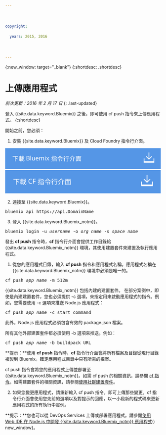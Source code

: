 ```yaml
---

 

copyright:

  years: 2015, 2016

 

---
```


{:new_window: target="_blank"}
{:shortdesc: .shortdesc}

# 上傳應用程式
*前次更新：2016 年 2 月 17 日*
{: .last-updated}

登入 {{site.data.keyword.Bluemix}} 之後，即可使用 cf push 指令來上傳應用程式。
{:shortdesc}

開始之前，您必須：
  1. 安裝 {{site.data.keyword.Bluemix}} 及 Cloud Foundry 指令行介面。

  <a class="xref" href="http://clis.ng.bluemix.net/ui/home.html" target="_blank" title="（在新分頁或視窗中開啟）"><img class="image" src="images/btn_bx_commandline.svg" alt="下載 {{site.data.keyword.Bluemix}} 指令行介面" /> </a>  <a class="xref" href="https://github.com/cloudfoundry/cli/releases" target="_blank" title="（在新分頁或視窗中開啟）"><img class="image" src="images/btn_cf_commandline.svg" alt="下載 Cloud Foundry 指令行介面" /> </a>

 

  2. 連接至 {{site.data.keyword.Bluemix}}。

  <pre class="pre">bluemix api https://api.<span class="keyword" data-hd-keyref="DomainName">DomainName</span></pre>
  
  3. 登入 {{site.data.keyword.Bluemix_notm}}。

  <pre class="pre">bluemix login -u <var class="keyword varname" data-hd-keyref="user_ID">username</var> -o <var class="keyword varname" data-hd-keyref="org_name">org_name</var> -s <var class="keyword varname" data-hd-keyref="space_name">space_name</var></pre>

發出 **cf push** 指令時，**cf** 指令行介面會提供工作目錄給
{{site.data.keyword.Bluemix_notm}} 環境，其使用建置套件來建置及執行應用程式。

  1. 從您的應用程式目錄，輸入 **cf push** 指令和應用程式名稱。應用程式名稱在 {{site.data.keyword.Bluemix_notm}} 環境中必須是唯一的。
  
  <pre class="pre">cf push <var class="keyword varname" data-hd-keyref="app_name">app_name</var> -m 512m</pre>
  
  {{site.data.keyword.Bluemix_notm}} 包括內建的建置套件。
在部分案例中，即使是內建建置套件，您也必須提供 -c 選項，來指定用來啟動應用程式的指令。例如，您需要使用 -c 選項來推送 Node.js 應用程式：
  
  <pre class="pre">cf push <var class="keyword varname" data-hd-keyref="app_name">app_name</var> -c start_command</pre>
  
  此外，Node.js 應用程式必須包含有效的 package.json 檔案。

  所有其他外部建置套件都必須使用 -b 選項來推送。例如：

  <pre class="pre">cf push <var class="keyword varname" data-hd-keyref="app_name">app_name</var> -b buildpack_URL</pre>
  
  **提示：**使用 **cf push** 指令時，**cf** 指令行介面會將所有檔案及目錄從現行目錄複製到 Bluemix。確定應用程式目錄中只有所需的檔案。

  cf push 指令會將您的應用程式上傳並部署至 {{site.data.keyword.Bluemix_notm}}。如需 cf push 的相關資訊，請參閱 [cf 指令](../cli/reference/cfcommands/index.html)。如需建置套件的相關資訊，請參閱[使用社群建置套件](../cfapps/byob.html)。

  2. 如果您變更應用程式，請重新輸入 cf push 指令，即可上傳那些變更。cf 指令行介面會使用您先前的選項以及對提示的回應，以一小段新的程式碼來更新應用程式的所有執行中實例。

**提示：**您也可以從 DevOps Services 上傳或部署應用程式。請參閱[使用 Web IDE 在 Node.js 中開發 {{site.data.keyword.Bluemix_notm}} 應用程式](https://hub.jazz.net/tutorials/devopsweb/){: new_window}。
